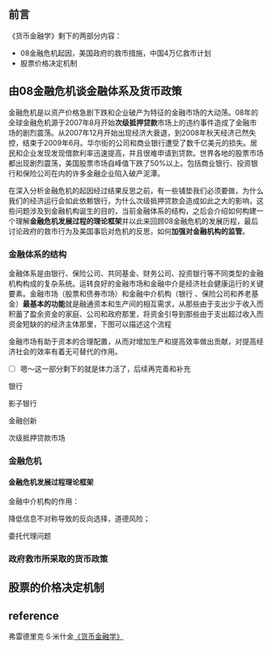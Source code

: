 ## 前言
《货币金融学》剩下的两部分内容：
- 08金融危机起因，美国政府的救市措施，中国4万亿救市计划
- 股票价格决定机制

## 由08金融危机谈金融体系及货币政策

金融危机是以资产价格急剧下跌和企业破产为特征的金融市场的大动荡。08年的全球金融危机源于2007年8月开始**次级抵押贷款**市场上的违约事件造成了金融市场的剧烈震荡。从2007年12月开始出现经济大衰退，到2008年秋天经济已然失控，结束于2009年6月。华尔街的公司和商业银行遭受了数千亿美元的损失。居民和企业发现发现借款利率迅速提高，并且很难申请到贷款。世界各地的股票市场都出现剧烈震荡，美国股票市场自峰值下跌了50%以上。包括商业银行、投资银行和保险公司在内的许多金融企业陷入破产泥潭。

在深入分析金融危机的起因经过结果反思之前，有一些铺垫我们必须要做，为什么我们的经济运行会如此依赖银行，为什么次级抵押贷款会造成如此之大的影响，这些问题涉及到金融机构诞生的目的，当前金融体系的结构，之后会介绍如何构建一个理解**金融危机发展过程的理论框架**并以此来回顾08金融危机的发展历程，最后讨论政府的救市行为及美国事后对危机的反思，如何**加强对金融机构的监管**。



### 金融体系的结构

金融体系是由银行、保险公司、共同基金、财务公司、投资银行等不同类型的金融机构构成的复杂系统。运转良好的金融市场和金融中介是经济社会健康运行的关键要素。金融市场（股票和债券市场）和金融中介机构（银行 、保险公司和养老基金）**最基本的功能**就是融通资本和生产间的相互需求，从那些由于支出少于收入而积蓄了盈余资金的家庭、公司和政府那里，将资金引导到那些由于支出超过收入而资金短缺的的经济主体那里，下图可以描述这个流程



金融市场有助于资本的合理配置，从而对增加生产和提高效率做出贡献，对提高经济社会的效率有着无可替代的作用。

- [ ] 嗯～这一部分剩下的就是体力活了，后续再完善和补充

银行

影子银行

金融创新

次级抵押贷款市场

### 金融危机

#### 金融危机发展过程理论框架



金融中介机构的作用：

降低信息不对称导致的反向选择，道德风险；

委托代理问题

### 政府救市所采取的货币政策

## 股票的价格决定机制



## reference

弗雷德里克·S·米什金[《货币金融学》](https://book.douban.com/subject/26950185/)